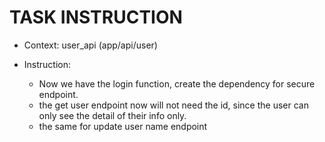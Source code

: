 # TASK INSTRUCTION

- Context: user_api (app/api/user)

- Instruction:
    - Now we have the login function, create the dependency for secure endpoint.
    - the get user endpoint now will not need the id, since the user can only see the detail of their info only.
    - the same for update user name endpoint

